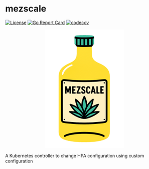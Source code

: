 # mezscale

[![License](https://img.shields.io/badge/License-MIT-green.svg)](./LICENSE)
[![Go Report Card](https://goreportcard.com/badge/github.com/CirrusByte42/mezscale)](https://goreportcard.com/report/github.com/CirrusByte42/mezscale)
[![codecov](https://codecov.io/gh/CirrusByte42/mezscale/branch/main/graph/badge.svg)](https://codecov.io/gh/CirrusByte42/mezscale)

<p align="center">
<img src="src/logo.png" alt="baywatch-logo" width="50%">
<p align="center">

A Kubernetes controller to change HPA configuration using custom configuration

